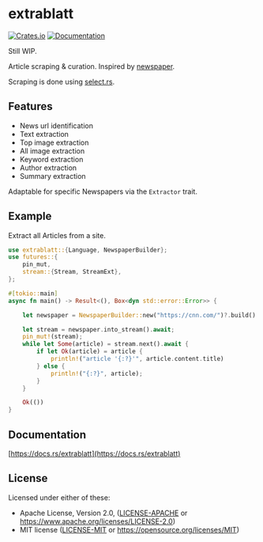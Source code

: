 extrablatt
=====================
[![Crates.io](https://img.shields.io/crates/v/extrablatt.svg)](https://crates.io/crates/extrablatt)
[![Documentation](https://docs.rs/extrablatt/badge.svg)](https://docs.rs/extrablatt)

Still WIP.

Article scraping & curation.
Inspired by [newspaper](https://github.com/codelucas/newspaper).

Scraping is done using [select.rs]("https://github.com/utkarshkukreti/select.rs").

## Features

* News url identification
* Text extraction
* Top image extraction
* All image extraction
* Keyword extraction
* Author extraction
* Summary extraction

Adaptable for specific Newspapers via the `Extractor` trait.


## Example

Extract all Articles from a site.

````rust
use extrablatt::{Language, NewspaperBuilder};
use futures::{
    pin_mut,
    stream::{Stream, StreamExt},
};

#[tokio::main]
async fn main() -> Result<(), Box<dyn std::error::Error>> {

    let newspaper = NewspaperBuilder::new("https://cnn.com/")?.build().await?;

    let stream = newspaper.into_stream().await;
    pin_mut!(stream);
    while let Some(article) = stream.next().await {
        if let Ok(article) = article {
            println!("article '{:?}'", article.content.title)
        } else {
            println!("{:?}", article);
        }
    }

    Ok(())
}
````

## Documentation

[https://docs.rs/extrablatt](https://docs.rs/extrablatt)

## License

Licensed under either of these:

 * Apache License, Version 2.0, ([LICENSE-APACHE](LICENSE-APACHE) or
   https://www.apache.org/licenses/LICENSE-2.0)
 * MIT license ([LICENSE-MIT](LICENSE-MIT) or
   https://opensource.org/licenses/MIT)
   
